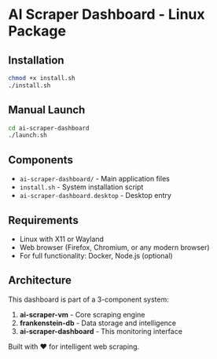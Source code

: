 # AI Scraper Dashboard - Linux Package

## Installation

```bash
chmod +x install.sh
./install.sh
```

## Manual Launch

```bash
cd ai-scraper-dashboard
./launch.sh
```

## Components

- `ai-scraper-dashboard/` - Main application files
- `install.sh` - System installation script
- `ai-scraper-dashboard.desktop` - Desktop entry

## Requirements

- Linux with X11 or Wayland
- Web browser (Firefox, Chromium, or any modern browser)
- For full functionality: Docker, Node.js (optional)

## Architecture

This dashboard is part of a 3-component system:
1. **ai-scraper-vm** - Core scraping engine
2. **frankenstein-db** - Data storage and intelligence
3. **ai-scraper-dashboard** - This monitoring interface

Built with ❤️ for intelligent web scraping.
